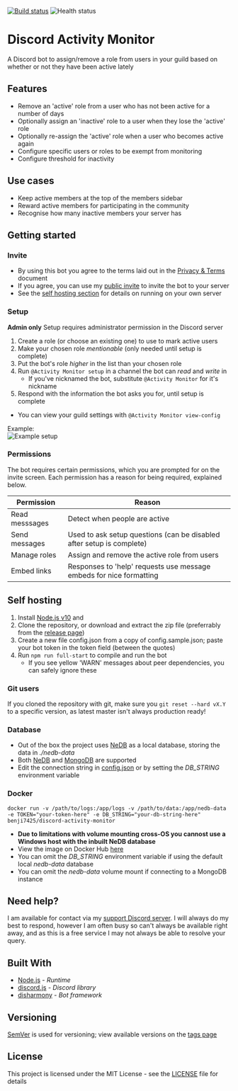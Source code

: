 [![Build status](https://badge.buildkite.com/0721103d18e2921880c1f18df491229eea35b2075e3d58b270.svg)](https://buildkite.com/benji7425/activity-monitor)
![Health status](https://healthchecks.io/badge/757a86c5-43a4-4c74-a134-72ba9e7b391b/xJed9T7a.svg)
# Discord Activity Monitor
<!--summary-->
A Discord bot to assign/remove a role from users in your guild based on whether or not they have been active lately
<!--/summary-->

## Features
<!--features-->
- Remove an 'active' role from a user who has not been active for a number of days
- Optionally assign an 'inactive' role to a user when they lose the 'active' role
- Optionally re-assign the 'active' role when a user who becomes active again
- Configure specific users or roles to be exempt from monitoring
- Configure threshold for inactivity
<!--/features-->

## Use cases
- Keep active members at the top of the members sidebar
- Reward active members for participating in the community
- Recognise how many inactive members your server has

## Getting started
### Invite
- By using this bot you agree to the terms laid out in the [Privacy & Terms](./docs/privacy-and-terms.md) document
- If you agree, you can use my [public invite](https://discordapp.com/oauth2/authorize?client_id=575115003875688448&scope=bot&permissions=268454912) to invite the bot to your server
- See the [self hosting section](#self-hosting) for details on running on your own server

### Setup
**Admin only**
Setup requires administrator permission in the Discord server
1. Create a role (or choose an existing one) to use to mark active users
2. Make your chosen role *mentionable* (only needed until setup is complete)
3. Put the bot's role *higher* in the list than your chosen role
4. Run `@Activity Monitor setup` in a channel the bot can *read* and *write* in
	- If you've nicknamed the bot, substitute `@Activity Monitor` for it's nickname
5. Respond with the information the bot asks you for, until setup is complete

- You can view your guild settings with `@Activity Monitor view-config`

Example:  
![Example setup](https://user-images.githubusercontent.com/14295333/61799425-01468d00-ae23-11e9-9e88-604eaa033a24.png)

### Permissions

The bot requires certain permissions, which you are prompted for on the invite screen.
Each permission has a reason for being required, explained below.

| Permission     | Reason                                                                |
|----------------|-----------------------------------------------------------------------|
| Read messsages | Detect when people are active                                         |
| Send messages  | Used to ask setup questions (can be disabled after setup is complete) |
| Manage roles   | Assign and remove the active role from users                          |
| Embed links    | Responses to 'help' requests use message embeds for nice formatting   |

## Self hosting
1. Install [Node.js v10](https://nodejs.org/en/) and 
2. Clone the repository, or download and extract the zip file (preferrably from the [release page](https://github.com/benji7425/discord-activity-monitor/releases))
3. Create a new file config.json from a copy of config.sample.json; paste your bot token in the token field (between the quotes)
3. Run `npm run full-start` to compile and run the bot
	- If you see yellow 'WARN' messages about peer dependencies, you can safely ignore these

### Git users  
If you cloned the repository with git, make sure you `git reset --hard vX.Y` to a specific version, as latest master isn't always production ready!

### Database
- Out of the box the project uses [NeDB](https://github.com/louischatriot/nedb/) as a local database, storing the data in *./nedb-data*
- Both [NeDB](https://github.com/louischatriot/nedb/) and [MongoDB](https://www.mongodb.com) are supported
- Edit the connection string in [config.json](./config.json) or by setting the *DB_STRING* environment variable

### Docker
`docker run -v /path/to/logs:/app/logs -v /path/to/data:/app/nedb-data -e TOKEN="your-token-here" -e DB_STRING="your-db-string-here" benji7425/discord-activity-monitor`

- **Due to limitations with volume mounting cross-OS you cannost use a Windows host with the inbuilt NeDB database**
- View the image on Docker Hub [here](https://hub.docker.com/r/benji7425/discord-activity-monitor)
- You can omit the *DB_STRING* environment variable if using the default local *nedb-data* database
- You can omit the *nedb-data* volume mount if connecting to a MongoDB instance

## Need help?
I am available for contact via my [support Discord server](https://discordapp.com/invite/SSkbwSJ). I will always do my best to respond, however I am often busy so can't always be available right away, and as this is a free service I may not always be able to resolve your query.

## Built With
- [Node.js](https://nodejs.org/en/) - *Runtime*
- [discord.js](https://github.com/discordjs/discord.js) - *Discord library*
- [disharmony](https://github.com/benji7425/disharmony) - *Bot framework*

## Versioning
[SemVer](http://semver.org/) is used for versioning; view available versions on the [tags page](https://github.com/your/project/tags)

## License
This project is licensed under the MIT License - see the [LICENSE](./LICENSE) file for details
